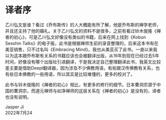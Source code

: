 # 译者序

乙川弘文是谁？看过《乔布斯传》的人大概能有所了解，他是乔布斯的禅学老师，并且还主持了他的婚礼。关于乙川弘文的资料不是很多，之前有看过铃木俊隆《禅者的初心》，可是乙川弘文好像没有类似的书籍，后来在网上找到《Kobun Sesshin Talks》的电子版，此书是根据禅师生前的录音整理的，后来这本书有在美亚销售，只不过名叫《Embracing Mind》，我也从美亚买了此书。一直以来我以为这本跟乔布斯有关系的书籍应该也会被翻译出版，从16年到现在已经过去5年时间，好像没有哪个出版社引进翻译，于是我决定自己整理翻译此书，我英文比较差主要是借助Deepl翻译器，因为涉及不少佛教用语，有些跟汉传佛教有关系，也有些日本佛教的一些用语，所以其实是比较难懂的，更多的校对了。

此书与铃木俊隆的《禅者的初心》相比，有更多的修行的细节。日本曹洞宗源于中国的曹洞宗，而道元禅师与如净禅师的这层关系在《禅者的初心》是没有的，译者也没有说明。

Jasper Ji  
2022年7月24